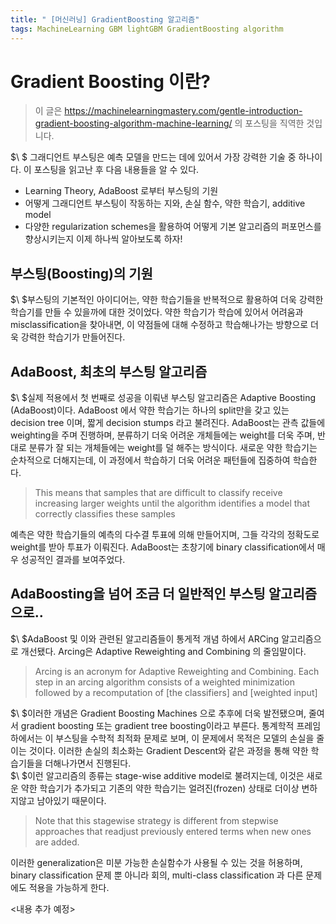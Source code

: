 ```yaml
---
title: " [머신러닝] GradientBoosting 알고리즘"
tags: MachineLearning GBM lightGBM GradientBoosting algorithm
---
```


# Gradient Boosting 이란?
> 이 글은 https://machinelearningmastery.com/gentle-introduction-gradient-boosting-algorithm-machine-learning/ 의 포스팅을 직역한 것입니다.

$\ $ 그래디언트 부스팅은 예측 모델을 만드는 데에 있어서 가장 강력한 기술 중 하나이다. 이 포스팅을 읽고난 후 다음 내용들을 알 수 있다.
- Learning Theory, AdaBoost 로부터 부스팅의 기원
- 어떻게 그래디언트 부스팅이 작동하는 지와, 손실 함수, 약한 학습기, additive model
- 다양한 regularization schemes을 활용하여 어떻게 기본 알고리즘의 퍼포먼스를 향상시키는지
이제 하나씩 알아보도록 하자!
## 부스팅(Boosting)의 기원
$\ $부스팅의 기본적인 아이디어는, 약한 학습기들을 반복적으로 활용하여 더욱 강력한 학습기를 만들 수 있을까에 대한 것이었다. 약한 학습기가 학습에 있어서 어려움과 misclassification을 찾아내면, 이 약점들에 대해 수정하고 학습해나가는 방향으로 더욱 강력한 학습기가 만들어진다.
## AdaBoost, 최초의 부스팅 알고리즘
$\ $실제 적용에서 첫 번째로 성공을 이뤄낸 부스팅 알고리즘은 Adaptive Boosting (AdaBoost)이다. AdaBoost 에서 약한 학습기는 하나의 split만을 갖고 있는 decision tree 이며, 짧게 decision stumps 라고 불려진다. AdaBoost는 관측 값들에 weighting을 주며 진행하며, 분류하기 더욱 어려운 개체들에는 weight를 더욱 주며, 반대로 분류가 잘 되는 개체들에는 weight를 덜 해주는 방식이다. 새로운 약한 학습기는 순차적으로 더해지는데, 이 과정에서 학습하기 더욱 어려운 패턴들에 집중하여 학습한다.
> This means that samples that are difficult to classify receive increasing larger weights until the algorithm identifies a model that correctly classifies these samples

예측은 약한 학습기들의 예측의 다수결 투표에 의해 만들어지며, 그들 각각의 정확도로 weight를 받아 투표가 이뤄진다. AdaBoost는 초창기에 binary classification에서 매우 성공적인 결과를 보여주었다.
## AdaBoosting을 넘어 조금 더 일반적인 부스팅 알고리즘으로..
$\ $AdaBoost 및 이와 관련된 알고리즘들이 통게적 개념 하에서 ARCing 알고리즘으로 개선됐다. Arcing은 Adaptive Reweighting and Combining 의 줄임말이다.
> Arcing is an acronym for Adaptive Reweighting and Combining. Each step in an arcing algorithm consists of a weighted minimization followed by a recomputation of [the classifiers] and [weighted input]

$\ $이러한 개념은 Gradient Boosting Machines 으로 추후에 더욱 발전됐으며, 줄여서 gradient boosting 또는 gradient tree boosting이라고 부른다. 통계학적 프레임 하에서는 이 부스팅을 수학적 최적화 문제로 보며, 이 문제에서 목적은 모델의 손실을 줄이는 것이다. 이러한 손실의 최소화는 Gradient Descent와 같은 과정을 통해 약한 학습기들을 더해나가면서 진행된다.<br>
$\ $이런 알고리즘의 종류는 stage-wise additive model로 불려지는데, 이것은 새로운 약한 학습기가 추가되고 기존의 약한 학습기는 얼려진(frozen) 상태로 더이상 변하지않고 남아있기 때문이다.
> Note that this stagewise strategy is different from stepwise approaches that readjust previously entered terms when new ones are added.

이러한 generalization은 미분 가능한 손실함수가 사용될 수 있는 것을 허용하며, binary classification 문제 뿐 아니라 회의, multi-class classification 과 다른 문제에도 적용을 가능하게 한다.

<내용 추가 예정>
